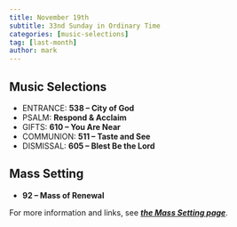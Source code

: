 ```yaml
---
title: November 19th 
subtitle: 33nd Sunday in Ordinary Time
categories: [music-selections]
tag: [last-month]
author: mark
---
```


## Music Selections

- ENTRANCE: **538 – City of God**
- PSALM: **Respond & Acclaim**
- GIFTS: **610 – You Are Near**
- COMMUNION: **511 – Taste and See**
- DISMISSAL: **605 – Blest Be the Lord**

## Mass Setting

- **92 – Mass of Renewal**

For more information and links, see _**[the Mass Setting page](/mass-setting/)**_.

